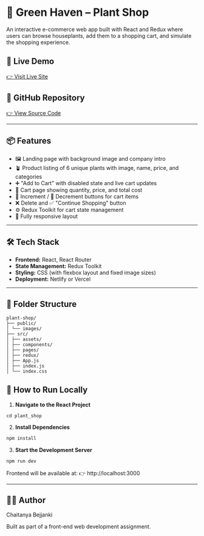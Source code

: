 # 🌿 Green Haven – Plant Shop

An interactive e-commerce web app built with React and Redux where users can browse houseplants, add them to a shopping cart, and simulate the shopping experience.

## 🚀 Live Demo

[👉 Visit Live Site](https://your-deployed-site-url.com)

## 📂 GitHub Repository

[👉 View Source Code](https://github.com/Chaitanya1819/web/tree/main/plant-shop)

---

## 📦 Features

- 🖼️ Landing page with background image and company intro
- 🪴 Product listing of 6 unique plants with image, name, price, and categories
- ➕ "Add to Cart" with disabled state and live cart updates
- 🛒 Cart page showing quantity, price, and total cost
- 🔼 Increment / 🔽 Decrement buttons for cart items
- ❌ Delete and ✅ "Continue Shopping" button
- ⚙️ Redux Toolkit for cart state management
- 📱 Fully responsive layout

---

## 🛠️ Tech Stack

- **Frontend:** React, React Router
- **State Management:** Redux Toolkit
- **Styling:** CSS (with flexbox layout and fixed image sizes)
- **Deployment:** Netlify or Vercel

---

## 📁 Folder Structure
```
plant-shop/
├── public/
│ └── images/
├── src/
│ ├── assets/
│ ├── components/
│ ├── pages/
│ ├── redux/
│ ├── App.js
│ ├── index.js
│ └── index.css
```
## 🧪 How to Run Locally
1. **Navigate to the React Project**

```
cd plant_shop
```
 
2. **Install Dependencies**

```bash
npm install
```

3. **Start the Development Server**

```bash
npm run dev
```

Frontend will be available at:
👉 http://localhost:3000

---
## 🧑‍💻 Author
Chaitanya Bejjanki

Built as part of a front-end web development assignment.